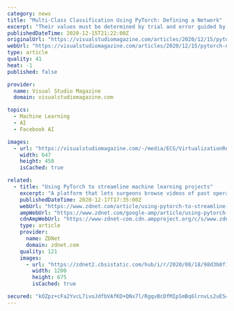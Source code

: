 ```yaml
---
category: news
title: "Multi-Class Classification Using PyTorch: Defining a Network"
excerpt: "Their values must be determined by trial and error guided by experience. The term \"AutoML\" is sometimes used for any system that programmatically, to some extent, tries to determine good hyperparameter values. More hidden layers and more hidden nodes is ..."
publishedDateTime: 2020-12-15T21:22:00Z
originalUrl: "https://visualstudiomagazine.com/articles/2020/12/15/pytorch-network.aspx"
webUrl: "https://visualstudiomagazine.com/articles/2020/12/15/pytorch-network.aspx"
type: article
quality: 41
heat: -1
published: false

provider:
  name: Visual Studio Magazine
  domain: visualstudiomagazine.com

topics:
  - Machine Learning
  - AI
  - Facebook AI

images:
  - url: "https://visualstudiomagazine.com/-/media/ECG/VirtualizationReview/Images/introimages2014/GEN1BlackAbstractSwirls.jpg"
    width: 647
    height: 450
    isCached: true

related:
  - title: "Using PyTorch to streamline machine learning projects"
    excerpt: "A platform that lets surgeons browse videos of past operations has found a way to make its machine learning more effective."
    publishedDateTime: 2020-12-17T17:35:00Z
    webUrl: "https://www.zdnet.com/article/using-pytorch-to-streamline-machine-learning-projects/"
    ampWebUrl: "https://www.zdnet.com/google-amp/article/using-pytorch-to-streamline-machine-learning-projects/"
    cdnAmpWebUrl: "https://www-zdnet-com.cdn.ampproject.org/c/s/www.zdnet.com/google-amp/article/using-pytorch-to-streamline-machine-learning-projects/"
    type: article
    provider:
      name: ZDNet
      domain: zdnet.com
    quality: 121
    images:
      - url: "https://zdnet2.cbsistatic.com/hub/i/r/2020/08/18/98d3b8f1-e85b-4a80-b8d1-3e1e98d6727b/thumbnail/1200x675/a149f22109b892c62588d4d67f218f5e/20200814-owen-karen-weeds.jpg"
        width: 1200
        height: 675
        isCached: true

secured: "kOZpz+cFa2YvcL7ivoJdfbVAfKD+QNx7l/RgqvBcDfMIpSmBq6lrnvLs2uES46ouv/kgd4THYhoXS3dIeG6+DgMH3se0R8TmtYaJlyR/5vSAdB3JfvUsKy9//QqQ1AGqqhdiB7D+HO++y5296WuoQAyxI5m6WortOcJb6tevpH0bKPu1Pn0bZ2sOHOpakqG1X89JTV8yh/fOo6ZwVnlZ1n8GNfTISSApUN514fIvIkOSTz8DtfgkEus1EhOf2eUFup+MDJGDs+uRfUDEXpZ/7WpB6eyRmrdWaNJB7bIp+KI6udEO+vCXEOl+O54+HAqPvTO4iyeIw5K+hG9IIZkmZp3APzm7xzxA2DEpFgH3g1Q=;fd5fNYNbGEuei7j/d3qCAw=="
---
```


